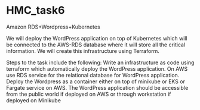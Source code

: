 # HMC_task6
Amazon RDS+Wordpress+Kubernetes

We will deploy the WordPress application on top of Kubernetes which will be connected to the AWS-RDS database where it will store all the critical information. We will create this infrastructure using Terraform. 

Steps to the task include the following:
Write an infrastructure as code using terraform which automatically deploy the WordPress application.
On AWS use RDS service for the relational database for WordPress application.
Deploy the Wordpress as a container either on top of minikube or EKS or Fargate service on AWS.
The WordPress application should be accessible from the public world if deployed on AWS or through workstation if deployed on Minikube
